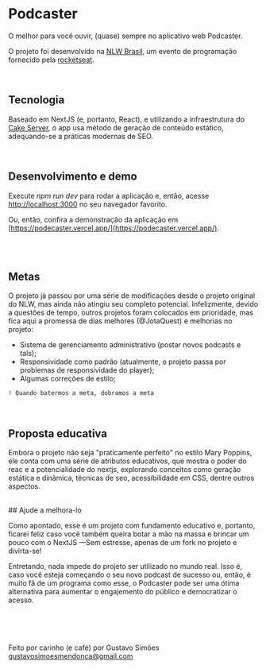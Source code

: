 # Podcaster

O melhor para você ouvir, (quase) sempre no aplicativo web Podcaster.

O projeto foi desenvolvido na [NLW Brasil](https://nextlevelweek.com/inscricao/6), um evento de programação fornecido pela [rocketseat](https://rocketseat.com.br/).

<br/>

## Tecnologia

Baseado em NextJS (e, portanto, React), e utilizando a infraestrutura do [Cake Server](https://cake-server.vercel.app/), o app usa método de geração de conteúdo estático, adequando-se a práticas modernas de SEO.

<br/>

## Desenvolvimento e demo

Execute _npm run dev_ para rodar a aplicação e, então, acesse [http://localhost:3000](http://localhost:3000) no seu navegador favorito.

Ou, então, confira a demonstração da aplicação em [https://podecaster.vercel.app/](https://podecaster.vercel.app/).

<br/>
<br/>

## Metas

O projeto já passou por uma série de modificações desde o projeto original do NLW, mas ainda não atingiu seu completo potencial. Infelizmente, devido a questões de tempo, outros projetos foram colocados em prioridade, mas fica aqui a promessa de dias melhores (@JotaQuest) e melhorias no projeto:

- Sistema de gerenciamento administrativo (postar novos podcasts e tals);
- Responsividade como padrão (atualmente, o projeto passa por problemas de responsividade do player);
- Algumas correções de estilo;

```bash
! Quando batermos a meta, dobramos a meta
```

<br/>

## Proposta educativa

Embora o projeto não seja "praticamente perfeito" no estilo Mary Poppins, ele conta com uma série de atributos educativos, que mostra o poder do reac e a potencialidade do nextjs, explorando conceitos como geração estática e dinâmica, técnicas de seo, acessibilidade em CSS, dentre outros aspectos.

<br/>
## Ajude a melhora-lo

Como apontado, esse é um projeto com fundamento educativo e, portanto, ficarei feliz caso você também queira botar a mão na massa e brincar um pouco com o NextJS —Sem estresse, apenas de um fork no projeto e divirta-se!

Entretando, nada impede do projeto ser utilizado no mundo real. Isso é, caso você esteja começando o seu novo podcast de sucesso ou, então, é muito fã de um programa como esse, o Podcaster pode ser uma ótima alternativa para aumentar o engajemento do público e democratizar o acesso.

<br/><br/><br/>

Feito por carinho (e café) por Gustavo Simões <gustavosimoesmendonca@gmail.com>
